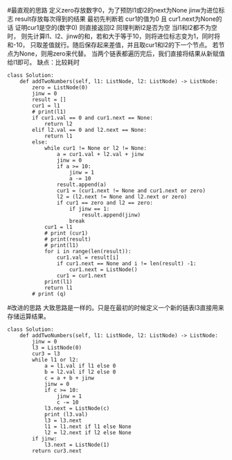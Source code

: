 #最直观的思路
定义zero存放数字0，为了预防l1或l2的next为None
jinw为进位标志
result存放每次得到的结果
最初先判断若 cur1的值为0 且 cur1.next为None的话 证明cur1是空的(数字0)
则直接返回l2
同理判断l2是否为空
当l1和l2都不为空时，
则先计算l1、l2、jinw的和，若和大于等于10，则将进位标志变为1，同时将和-10，
只取差值就行。随后保存起来差值，并且取cur1和l2的下一个节点。
若节点为None，则用zero来代替。
当两个链表都遍历完后，我们直接将结果从新赋值给l1即可。
缺点：比较耗时
```shell
class Solution:
    def addTwoNumbers(self, l1: ListNode, l2: ListNode) -> ListNode:
        zero = ListNode(0)
        jinw = 0
        result = []
        cur1 = l1
        # print(l1)
        if cur1.val == 0 and cur1.next == None:
            return l2
        elif l2.val == 0 and l2.next == None:
            return l1
        else:
            while cur1 != None or l2 != None:
                a = cur1.val + l2.val + jinw
                jinw = 0
                if a >= 10:
                    jinw = 1
                    a -= 10
                result.append(a)
                cur1 = (cur1.next != None and cur1.next or zero)
                l2 = (l2.next != None and l2.next or zero)
                if cur1 == zero and l2 == zero:
                    if jinw == 1:
                        result.append(jinw)
                    break
            cur1 = l1
            # print (cur1)
            # print(result)
            # print(l1)
            for i in range(len(result)):
                cur1.val = result[i]
                if cur1.next == None and i != len(result) -1:
                    cur1.next = ListNode()
                cur1 = cur1.next
            print(l1)
            return l1
        # print (q)
```

#改进的思路
大致思路是一样的。只是在最初的时候定义一个新的链表l3直接用来存储运算结果。


```shell
class Solution:
    def addTwoNumbers(self, l1: ListNode, l2: ListNode) -> ListNode:
        jinw = 0
        l3 = ListNode(0)
        cur3 = l3
        while l1 or l2:
            a = l1.val if l1 else 0
            b = l2.val if l2 else 0
            c = a + b + jinw
            jinw = 0
            if c >= 10:
                jinw = 1
                c -= 10
            l3.next = ListNode(c)
            print (l3.val)
            l3 = l3.next
            l1 = l1.next if l1 else None
            l2 = l2.next if l2 else None
        if jinw:
            l3.next = ListNode(1)
        return cur3.next
```
